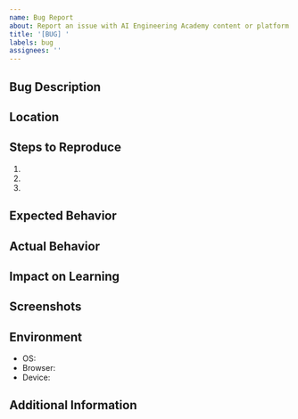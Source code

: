 ```yaml
---
name: Bug Report
about: Report an issue with AI Engineering Academy content or platform
title: '[BUG] '
labels: bug
assignees: ''
---
```


## Bug Description
<!-- A clear and concise description of the issue -->

## Location
<!-- Where exactly is the issue? Provide URLs or file paths -->

## Steps to Reproduce
1. <!-- First step -->
2. <!-- Second step -->
3. <!-- And so on... -->

## Expected Behavior
<!-- What you expected to happen -->

## Actual Behavior
<!-- What actually happened -->

## Impact on Learning
<!-- How does this bug affect the learning experience? -->

## Screenshots
<!-- If applicable, add screenshots to help explain the problem -->

## Environment
- OS: <!-- e.g., Windows 10, macOS Monterey -->
- Browser: <!-- e.g., Chrome, Firefox -->
- Device: <!-- e.g., Desktop, Mobile, Tablet -->

## Additional Information
<!-- Any other information that might help resolve the issue -->
